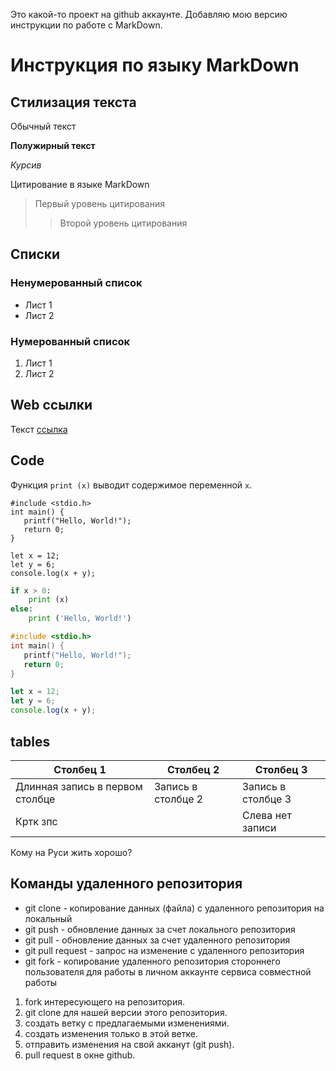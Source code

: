 Это какой-то проект на github аккаунте. Добавляю мою версию инструкции по работе с MarkDown.
# Инструкция по языку MarkDown

## Стилизация текста
Обычный текст

**Полужирный текст**

*Курсив*

Цитирование в языке MarkDown
> Первый уровень цитирования
>> Второй уровень цитирования

## Списки
### Ненумерованный список
* Лист 1
* Лист 2

### Нумерованный список
1. Лист 1
2. Лист 2

## Web ссылки
Текст [ссылка](http.example.com "подсказка")


## Code
Функция `print (x)` выводит содержимое переменной ```x```.

```
#include <stdio.h>
int main() {
   printf("Hello, World!");
   return 0;
}
```

	let x = 12;
	let y = 6;
	console.log(x + y);


```python
if x > 0:
	print (x)
else:
	print ('Hello, World!')
```

```c
#include <stdio.h>
int main() {
   printf("Hello, World!");
   return 0;
}
```

```javascript
let x = 12;
let y = 6;
console.log(x + y);
```
## tables
|Столбец 1|Столбец 2|Столбец 3|
|-|--------|---|
|Длинная запись в первом столбце|Запись в столбце 2|Запись в столбце 3|
|Кртк зпс| |Слева нет записи|

Кому на Руси жить хорошо?

## Команды удаленного репозитория

* git clone - копирование данных (файла) с удаленного репозитория на локальный
* git push - обновление данных за счет локального репозитория
* git pull - обновление данных за счет удаленного репозитория
* git pull request - запрос на изменение с удаленного репозитория
* git fork - копирование удаленного репозитория стороннего пользователя для работы в личном аккаунте сервиса совместной работы

1. fork интересующего на репозитория.
2. git clone для нашей версии этого репозитория.
3. создать ветку с предлагаемыми изменениями.
4. создать изменения только в этой ветке.
5. отправить изменения на свой акканут (git push).
6. pull request в окне github.